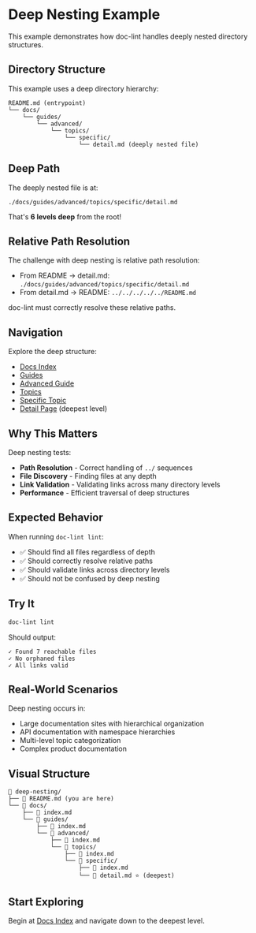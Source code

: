 # Deep Nesting Example

This example demonstrates how doc-lint handles deeply nested directory structures.

## Directory Structure

This example uses a deep directory hierarchy:

```
README.md (entrypoint)
└── docs/
    └── guides/
        └── advanced/
            └── topics/
                └── specific/
                    └── detail.md (deeply nested file)
```

## Deep Path

The deeply nested file is at:
```
./docs/guides/advanced/topics/specific/detail.md
```

That's **6 levels deep** from the root!

## Relative Path Resolution

The challenge with deep nesting is relative path resolution:
- From README → detail.md: `./docs/guides/advanced/topics/specific/detail.md`
- From detail.md → README: `../../../../../README.md`

doc-lint must correctly resolve these relative paths.

## Navigation

Explore the deep structure:
- [Docs Index](./docs/index.md)
- [Guides](./docs/guides/index.md)
- [Advanced Guide](./docs/guides/advanced/index.md)
- [Topics](./docs/guides/advanced/topics/index.md)
- [Specific Topic](./docs/guides/advanced/topics/specific/index.md)
- [Detail Page](./docs/guides/advanced/topics/specific/detail.md) (deepest level)

## Why This Matters

Deep nesting tests:
- **Path Resolution** - Correct handling of `../` sequences
- **File Discovery** - Finding files at any depth
- **Link Validation** - Validating links across many directory levels
- **Performance** - Efficient traversal of deep structures

## Expected Behavior

When running `doc-lint lint`:
- ✅ Should find all files regardless of depth
- ✅ Should correctly resolve relative paths
- ✅ Should validate links across directory levels
- ✅ Should not be confused by deep nesting

## Try It

```bash
doc-lint lint
```

Should output:
```
✓ Found 7 reachable files
✓ No orphaned files
✓ All links valid
```

## Real-World Scenarios

Deep nesting occurs in:
- Large documentation sites with hierarchical organization
- API documentation with namespace hierarchies
- Multi-level topic categorization
- Complex product documentation

## Visual Structure

```
📁 deep-nesting/
├── 📄 README.md (you are here)
└── 📁 docs/
    ├── 📄 index.md
    └── 📁 guides/
        ├── 📄 index.md
        └── 📁 advanced/
            ├── 📄 index.md
            └── 📁 topics/
                ├── 📄 index.md
                └── 📁 specific/
                    ├── 📄 index.md
                    └── 📄 detail.md ⭐ (deepest)
```

## Start Exploring

Begin at [Docs Index](./docs/index.md) and navigate down to the deepest level.
